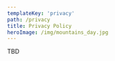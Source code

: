 ```yaml
---
templateKey: 'privacy'
path: /privacy
title: Privacy Policy
heroImage: /img/mountains_day.jpg
---
```


TBD
